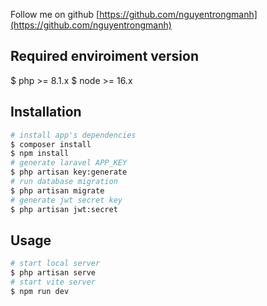Follow me on github [https://github.com/nguyentrongmanh](https://github.com/nguyentrongmanh)

## Required enviroiment version

$ php >= 8.1.x
$ node >= 16.x

## Installation

``` bash
# install app's dependencies
$ composer install
$ npm install
# generate laravel APP_KEY
$ php artisan key:generate
# run database migration
$ php artisan migrate
# generate jwt secret key 
$ php artisan jwt:secret
```
## Usage

``` bash
# start local server
$ php artisan serve
# start vite server
$ npm run dev
```
